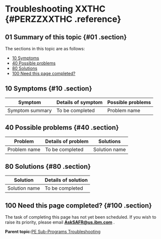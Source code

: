 # Troubleshooting XXTHC {#PERZZXXTHC .reference}

## 01 Summary of this topic {#01 .section}

The sections in this topic are as follows:

-   [10 Symptoms](PERZZXXTHC.md#10)
-   [40 Possible problems](PERZZXXTHC.md#40)
-   [80 Solutions](PERZZXXTHC.md#80)
-   [100 Need this page completed?](PERZZXXTHC.md#100)

## 10 Symptoms {#10 .section}

|Symptom|Details of symptom|Possible problems|
|-------|------------------|-----------------|
|Symptom summary|To be completed|Problem name|

## 40 Possible problems {#40 .section}

|Problem|Details of problem|Solutions|
|-------|------------------|---------|
|Problem name|To be completed|Solution name|

## 80 Solutions {#80 .section}

|Solution|Details of solution|
|--------|-------------------|
|Solution name|To be completed|

## 100 Need this page completed? {#100 .section}

The task of completing this page has not yet been scheduled. If you wish to raise its priority, please email **AskSAFR@us.ibm.com** .

**Parent topic:**[PE Sub-Programs Troubleshooting](../html/AAR940PMSubPTr.md)

